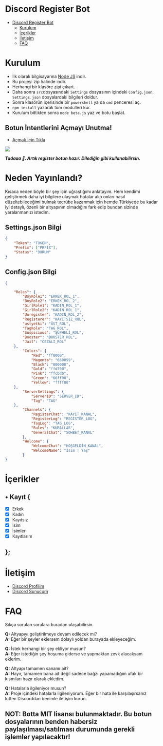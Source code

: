 # Discord Register Bot


 - [Discord Register Bot](https://github.com/beT4ww/bet4Register)
      - [Kurulum](#kurulum)
      - [İçerikler](#İçerikler)
      - [İletişim](#İletişim)
      - [FAQ](#faq)


# Kurulum
* İlk olarak bilgisayarına [Node JS](https://nodejs.org/en/) indir.
* Bu projeyi zip halinde indir.
* Herhangi bir klasöre zipi çıkart.
* Daha sonra `src`dosyasındaki `Settings` dosyasının içindeki `Config.json`, `Settings.json` dosyalardaki bilgileri doldur.
* Sonra klasörün içerisinde bir `powershell` ya da `cmd` penceresi aç.
* ```npm install``` yazarak tüm modülleri kur.
* Kurulum bittikten sonra ```node beta.js``` yaz ve botu başlat.


## Botun İntentlerini Açmayı Unutma!
* [Açmak İçin Tıkla](https://discord.com/developers/applications)
<img src="https://cdn.discordapp.com/attachments/818953120452575322/851116463166849054/3P4KKB.png"/>

***Tadaaa 🎉. Artık register botun hazır. Dilediğin gibi kullanabilirsin.***


# Neden Yayınlandı?
 Kısaca neden böyle bir şey için uğraştığımı anlatayım. Hem kendimi geliştirmek daha iyi bilgilere ulaşmak hatalar alıp onları nasıl düzeltebileceğimi bulmak tecrübe kazanmak için hemde Türkiyede bu kadar iyi detaylı, özenli bir altyapının olmadığını fark edip bundan sizinde yaralanmanızı istedim.


## Settings.json Bilgi

```json
{
    "Token": "TOKEN",
    "Prefix": ["PRFİX"],
    "Status": "DURUM"
}
```

## Config.json Bilgi

```json
{

    "Roles": {
        "BoyRole1": "ERKEK_ROL_1",
        "BoyRole2": "ERKEK_ROL_2",
        "GirlRole1": "KADIN_ROL_1",
        "GirlRole2": "KADIN_ROL_1",
        "Unregister": "KADIN_ROL_2",
        "Registerer": "KAYITSIZ_ROL",
        "ustyetki": "ÜST_ROL",
        "TagRole": "TAG_ROL",
        "Suspicious": "ŞÜPHELİ_ROL",
        "Booster": "BOOSTER_ROL",
        "Jail": "CEZALI_ROL"
    },
        "Colors": {
            "Red": "ff0000",
            "Magenta": "660099",
            "Black": "000000",
            "Gold": "ffd700",
            "Pink": "ffcbdb",
            "Green": "66ff00",
            "Yellow": "ffff00"
    },
        "ServerSettings": {
            "ServerID": "SERVER_ID",
            "Tag": "TAG"
    },
        "Channels": {
            "RegisterChat": "KAYIT_KANAL",
            "RegisterLog": "REGİSTER_LOG",
            "TagLog": "TAG_LOG",
            "Rules": "KURALLAR",
            "GeneralChat": "SOHBET_KANAL"
        },
        "Welcome": {
            "WelcomeChat": "HOŞGELDİN_KANAL",
            "WelcomeName": "İsim | Yaş"
        }
}
```


# İçerikler

## • Kayıt {
  - [x] Erkek
  - [x] Kadın
  - [x] Kayıtsız
  - [x] İsim
  - [x] İsimler
  - [x] Kayıtlarım
## };


# İletişim
* [Discord Profilim](https://discord.com/users/852615172673503262)
* [Discord Sunucum](https://discord.gg/58UAMVJTSH)

# FAQ
Sıkça sorulan sorulara buradan ulaşabilirsin.

**Q:** Altyapıyı geliştirilmeye devam edilecek mi?<br />
**A:** Eğer bir şeyler eklersem dolaylı yoldan burayada ekleyeceğim.

**Q:** İstek herhangi bir şey ekliyor musun?<br />
**A:** Eğer istediğin şey hoşuma giderse ve yapmaktan zevk alacaksam eklerim.

**Q:** Altyapı tamamen sanamı ait?<br />
**A:** Hayır, tamamen bana ait değil sadece bağzı yapamadığım ufak bir kısmıları hazır olarak ekledim.  

**Q:** Hatalarla ilgileniyor musun?<br />
**A:** Proje içindeki hatalarla ilgileniyorum. Eğer bir hata ile karşılaşırsanız lütfen Discorddan benimle iletişim kurun. 


## NOT: Botta MIT lisansı bulunmaktadır. Bu botun dosyalarının benden habersiz paylaşılması/satılması durumunda gerekli işlemler yapılacaktır!
